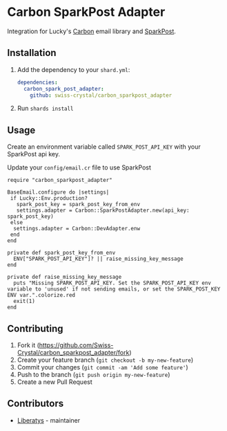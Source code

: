 # Carbon SparkPost Adapter

Integration for Lucky's [Carbon](https://github.com/luckyframework/carbon) email library and [SparkPost](https://sparkpost.com.com).

## Installation

1. Add the dependency to your `shard.yml`:

   ```yaml
   dependencies:
     carbon_spark_post_adapter:
       github: swiss-crystal/carbon_sparkpost_adapter
   ```

2. Run `shards install`

## Usage

Create an environment variable called `SPARK_POST_API_KEY` with your SparkPost api key.

Update your `config/email.cr` file to use SparkPost

```crystal
require "carbon_sparkpost_adapter"

BaseEmail.configure do |settings|
 if Lucky::Env.production?
   spark_post_key = spark_post_key_from_env
   settings.adapter = Carbon::SparkPostAdapter.new(api_key: spark_post_key)
 else
  settings.adapter = Carbon::DevAdapter.enw
 end
end

private def spark_post_key_from_env
  ENV["SPARK_POST_API_KEY"]? || raise_missing_key_message
end

private def raise_missing_key_message
  puts "Missing SPARK_POST_API_KEY. Set the SPARK_POST_API_KEY env variable to 'unused' if not sending emails, or set the SPARK_POST_KEY ENV var.".colorize.red
  exit(1)
end
```

## Contributing

1. Fork it (<https://github.com/Swiss-Crystal/carbon_sparkpost_adapter/fork>)
2. Create your feature branch (`git checkout -b my-new-feature`)
3. Commit your changes (`git commit -am 'Add some feature'`)
4. Push to the branch (`git push origin my-new-feature`)
5. Create a new Pull Request

## Contributors

- [Liberatys](https://github.com/Liberatys) - maintainer
